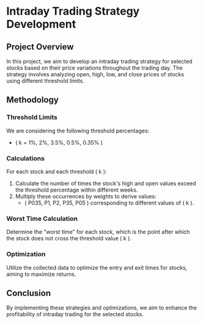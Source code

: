 # Intraday Trading Strategy Development

## Project Overview
In this project, we aim to develop an intraday trading strategy for selected stocks based on their price variations throughout the trading day. The strategy involves analyzing open, high, low, and close prices of stocks using different threshold limits.

## Methodology

### Threshold Limits
We are considering the following threshold percentages:
- \( k = 1\%, 2\%, 3.5\%, 0.5\%, 0.35\% \)

### Calculations
For each stock and each threshold \( k \):
1. Calculate the number of times the stock's high and open values exceed the threshold percentage within different weeks.
2. Multiply these occurrences by weights to derive values:
   - \( P035, P1, P2, P35, P05 \) corresponding to different values of \( k \).

### Worst Time Calculation
Determine the "worst time" for each stock, which is the point after which the stock does not cross the threshold value \( k \).

### Optimization
Utilize the collected data to optimize the entry and exit times for stocks, aiming to maximize returns.


## Conclusion
By implementing these strategies and optimizations, we aim to enhance the profitability of intraday trading for the selected stocks.

